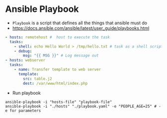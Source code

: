 # Ansible Playbook

- `Playbook` is a script that defines all the things that ansible must do
- <https://docs.ansible.com/ansible/latest/user_guide/playbooks.html>

```yaml
- hosts: remotehost #  host to execute the task
  tasks:
    - shell: echo Hello World > /tmp/hello.txt # task as a shell script
    - debug:
        msg: "{{ MSG }}" # Log message out
- hosts: webserver
  tasks:
    - name: Transfer template to web server
      template:
        src: table.j2
        dest: /var/www/html/index.php
```

- Run playbook

```shell
ansible-playbook -i "hosts-file" "playbook-file"
ansible-playbook -i "./hosts" "./playbook.yaml" -e "PEOPLE_AGE=25" # -e for parameters
```
